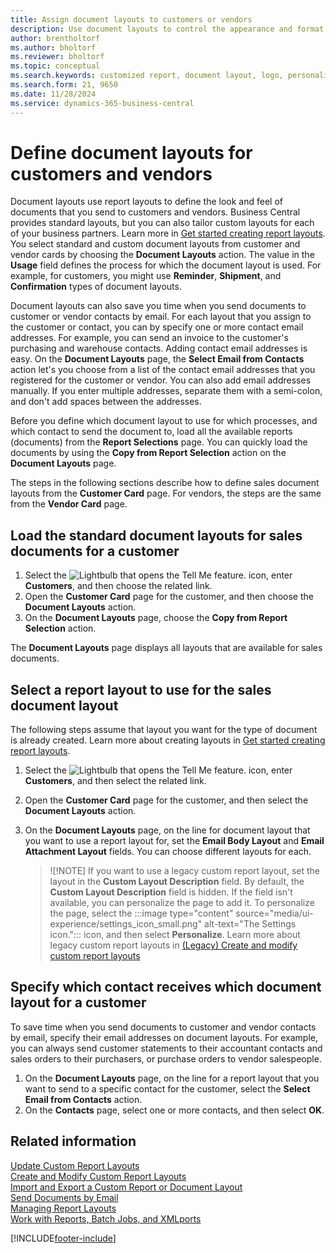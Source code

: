 ```yaml
---
title: Assign document layouts to customers or vendors
description: Use document layouts to control the appearance and format of documents such as invoices and orders that you send to customers and vendors.
author: brentholtorf
ms.author: bholtorf
ms.reviewer: bholtorf
ms.topic: conceptual
ms.search.keywords: customized report, document layout, logo, personalize
ms.search.form: 21, 9650
ms.date: 11/28/2024
ms.service: dynamics-365-business-central
---
```

# Define document layouts for customers and vendors

Document layouts use report layouts to define the look and feel of documents that you send to customers and vendors. Business Central provides standard layouts, but you can also tailor custom layouts for each of your business partners. Learn more in [Get started creating report layouts](ui-get-started-layouts.md). You select standard and custom document layouts from customer and vendor cards by choosing the **Document Layouts** action. The value in the **Usage** field defines the process for which the document layout is used. For example, for customers, you might use **Reminder**, **Shipment**, and **Confirmation** types of document layouts.

Document layouts can also save you time when you send documents to customer or vendor contacts by email. For each layout that you assign to the customer or contact, you can by specify one or more contact email addresses. For example, you can send an invoice to the customer's purchasing and warehouse contacts. Adding contact email addresses is easy. On the **Document Layouts** page, the **Select Email from Contacts** action let's you choose from a list of the contact email addresses that you registered for the customer or vendor. You can also add email addresses manually. If you enter multiple addresses, separate them with a semi-colon, and don't add spaces between the addresses.

Before you define which document layout to use for which processes, and which contact to send the document to, load all the available reports (documents) from the **Report Selections** page. You can quickly load the documents by using the **Copy from Report Selection** action on the **Document Layouts** page.

The steps in the following sections describe how to define sales document layouts from the **Customer Card** page. For vendors, the steps are the same from the **Vendor Card** page.

## Load the standard document layouts for sales documents for a customer

1. Select the ![Lightbulb that opens the Tell Me feature.](media/ui-search/search_small.png "Tell me what you want to do") icon, enter **Customers**, and then choose the related link.
1. Open the **Customer Card** page for the customer, and then choose the **Document Layouts** action.
1. On the **Document Layouts** page, choose the **Copy from Report Selection** action.

The **Document Layouts** page displays all layouts that are available for sales documents.

## Select a report layout to use for the sales document layout

The following steps assume that layout you want for the type of document is already created. Learn more about creating layouts in [Get started creating report layouts](ui-get-started-layouts.md).

1. Select the ![Lightbulb that opens the Tell Me feature.](media/ui-search/search_small.png "Tell me what you want to do") icon, enter **Customers**, and then select the related link.
1. Open the **Customer Card** page for the customer, and then select the **Document Layouts** action.
1. On the **Document Layouts** page, on the line for document layout that you want to use a report layout for, set the **Email Body Layout** and **Email Attachment Layout** fields. You can choose different layouts for each.

   >![!NOTE]
   > If you want to use a legacy custom report layout, set the layout in the **Custom Layout Description** field. By default, the **Custom Layout Description** field is hidden. If the field isn't available, you can personalize the page to add it. To personalize the page, select the :::image type="content" source="media/ui-experience/settings_icon_small.png" alt-text="The Settings icon."::: icon, and then select **Personalize**. Learn more about legacy custom report layouts in [(Legacy) Create and modify custom report layouts](ui-how-create-custom-report-layout.md)

## Specify which contact receives which document layout for a customer

To save time when you send documents to customer and vendor contacts by email, specify their email addresses on document layouts. For example, you can always send customer statements to their accountant contacts and sales orders to their purchasers, or purchase orders to vendor salespeople.

1. On the **Document Layouts** page, on the line for a report layout that you want to send to a specific contact for the customer, select the **Select Email from Contacts** action.
1. On the **Contacts** page, select one or more contacts, and then select **OK**.

## Related information

[Update Custom Report Layouts](ui-update-report-layouts.md)  
[Create and Modify Custom Report Layouts](ui-how-create-custom-report-layout.md)  
[Import and Export a Custom Report or Document Layout](ui-how-import-and-export-report-layout.md)  
[Send Documents by Email](ui-how-send-documents-email.md)  
[Managing Report Layouts](ui-manage-report-layouts.md)  
[Work with Reports, Batch Jobs, and XMLports](ui-work-report.md)  


[!INCLUDE[footer-include](includes/footer-banner.md)]
